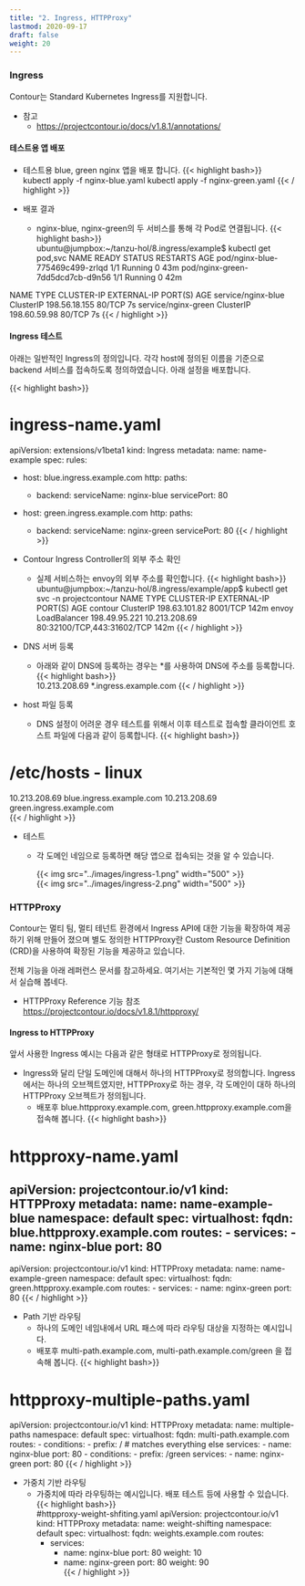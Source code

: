 ```yaml
---
title: "2. Ingress, HTTPProxy"
lastmod: 2020-09-17
draft: false
weight: 20
---
```


### Ingress
Contour는 Standard Kubernetes Ingress를 지원합니다.
- 참고
  * https://projectcontour.io/docs/v1.8.1/annotations/

#### 테스트용 앱 배포
- 테스트용 blue, green nginx 앱을 배포 합니다.
{{< highlight bash>}}  
kubectl apply -f nginx-blue.yaml
kubectl apply -f nginx-green.yaml
{{< / highlight >}}

- 배포 결과
  * nginx-blue, nginx-green의 두 서비스를 통해 각 Pod로 연결됩니다.
{{< highlight bash>}}   
ubuntu@jumpbox:~/tanzu-hol/8.ingress/example$ kubectl get pod,svc
NAME                               READY   STATUS    RESTARTS   AGE
pod/nginx-blue-775469c499-zrlqd    1/1     Running   0          43m
pod/nginx-green-7dd5dcd7cb-d9n56   1/1     Running   0          42m

NAME                  TYPE           CLUSTER-IP       EXTERNAL-IP     PORT(S)        AGE
service/nginx-blue    ClusterIP      198.56.18.155   <none>          80/TCP         7s
service/nginx-green   ClusterIP      198.60.59.98    <none>          80/TCP         7s
{{< / highlight >}}

#### Ingress 테스트
아래는 일반적인 Ingress의 정의입니다. 각각 host에 정의된 이름을 기준으로 backend 서비스를 접속하도록 정의하였습니다. 아래 설정을 배포합니다.

{{< highlight bash>}} 
# ingress-name.yaml
apiVersion: extensions/v1beta1
kind: Ingress
metadata:
  name: name-example
spec:
  rules:
  - host: blue.ingress.example.com
    http:
      paths:
      - backend:
          serviceName: nginx-blue
          servicePort: 80
  - host: green.ingress.example.com
    http:
      paths:
      - backend:
          serviceName: nginx-green
          servicePort: 80
{{< / highlight >}}

- Contour Ingress Controller의 외부 주소 확인
  * 실제 서비스하는 envoy의 외부 주소를 확인합니다.
{{< highlight bash>}} 
ubuntu@jumpbox:~/tanzu-hol/8.ingress/example/app$ kubectl get svc -n projectcontour
NAME      TYPE           CLUSTER-IP      EXTERNAL-IP     PORT(S)                      AGE
contour   ClusterIP      198.63.101.82   <none>          8001/TCP                     142m
envoy     LoadBalancer   198.49.95.221   10.213.208.69   80:32100/TCP,443:31602/TCP   142m
{{< / highlight >}}

- DNS 서버 등록
  * 아래와 같이 DNS에 등록하는 경우는 *를 사용하여 DNS에 주소를 등록합니다.
{{< highlight bash>}}   
10.213.208.69 *.ingress.example.com
{{< / highlight >}}

- host 파일 등록
  * DNS 설정이 어려운 경우 테스트를 위해서 이후 테스트로 접속할 클라이언트 호스트 파일에 다음과 같이 등록합니다.
{{< highlight bash>}}   
# /etc/hosts - linux 
10.213.208.69 blue.ingress.example.com
10.213.208.69 green.ingress.example.com  
{{< / highlight >}}

- 테스트
  * 각 도메인 네임으로 등록하면 해당 앱으로 접속되는 것을 알 수 있습니다.

    {{< img src="../images/ingress-1.png" width="500" >}}    
    {{< img src="../images/ingress-2.png" width="500" >}}     

### HTTPProxy
Contour는 멀티 팀, 멀티 테넌트 환경에서 Ingress API에 대한 기능을 확장하여 제공하기 위해 만들어 졌으며 별도 정의한 HTTPProxy란 Custom Resource Definition (CRD)을 사용하여 확장된 기능을 제공하고 있습니다.

전체 기능을 아래 레퍼런스 문서를 참고하세요. 여기서는 기본적인 몇 가지 기능에 대해서 실습해 봅네다.

- HTTPProxy Reference 기능 참조
https://projectcontour.io/docs/v1.8.1/httpproxy/

#### Ingress to HTTPProxy
앞서 사용한 Ingress 예시는 다음과 같은 형태로 HTTPProxy로 정의됩니다.

- Ingress와 달리 단일 도메인에 대해서 하나의 HTTPProxy로 정의합니다. Ingress에서는 하나의 오브젝트였지만, HTTPProxy로 하는 경우, 각 도메인이 대하 하나의 HTTPProxy 오브젝트가 정의됩니다.
  * 배포후 blue.httpproxy.example.com, green.httpproxy.example.com을 접속해 봅니다.
{{< highlight bash>}} 
# httpproxy-name.yaml
apiVersion: projectcontour.io/v1
kind: HTTPProxy
metadata:
  name: name-example-blue
  namespace: default
spec:
  virtualhost:
    fqdn: blue.httpproxy.example.com
  routes:
    - services:
      - name: nginx-blue
        port: 80
---
apiVersion: projectcontour.io/v1
kind: HTTPProxy
metadata:
  name: name-example-green
  namespace: default
spec:
  virtualhost:
    fqdn: green.httpproxy.example.com
  routes:
    - services:
        - name: nginx-green
          port: 80
{{< / highlight >}}          

- Path 기반 라우팅
  * 하나의 도메인 네임내에서 URL 패스에 따라 라우팅 대상을 지정하는 예시입니다.
  * 배포후 multi-path.example.com, multi-path.example.com/green 을 접속해 봅니다.
{{< highlight bash>}} 
# httpproxy-multiple-paths.yaml
apiVersion: projectcontour.io/v1
kind: HTTPProxy
metadata:
  name: multiple-paths
  namespace: default
spec:
  virtualhost:
    fqdn: multi-path.example.com
  routes:
    - conditions:
      - prefix: / # matches everything else
      services:
        - name: nginx-blue
          port: 80
    - conditions:
      - prefix: /green
      services:
        - name: nginx-green
          port: 80
{{< / highlight >}}          

- 가중치 기반 라우팅
  * 가중치에 따라 라우팅하는 예시입니다. 배포 테스트 등에 사용할 수 있습니다.
{{< highlight bash>}}   
#httpproxy-weight-shfiting.yaml
apiVersion: projectcontour.io/v1
kind: HTTPProxy
metadata:
  name: weight-shifting
  namespace: default
spec:
  virtualhost:
    fqdn: weights.example.com
  routes:
    - services:
        - name: nginx-blue
          port: 80
          weight: 10
        - name: nginx-green
          port: 80
          weight: 90    
{{< / highlight >}}                